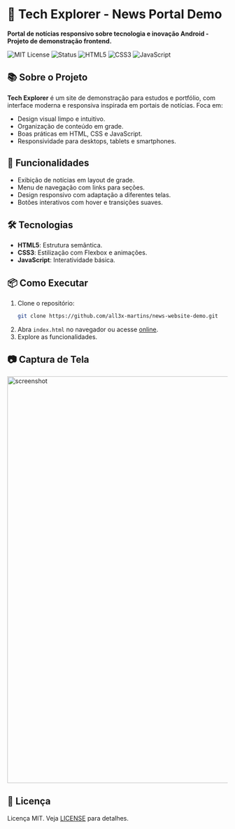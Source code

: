 # 📱 Tech Explorer - News Portal Demo

**Portal de notícias responsivo sobre tecnologia e inovação Android - Projeto de demonstração frontend.**

![MIT License](https://img.shields.io/badge/license-MIT-green)
![Status](https://img.shields.io/badge/status-em%20desenvolvimento-yellow)
![HTML5](https://img.shields.io/badge/HTML5-E34F26?logo=html5&logoColor=white)
![CSS3](https://img.shields.io/badge/CSS3-1572B6?logo=css3&logoColor=white)
![JavaScript](https://img.shields.io/badge/JavaScript-F7DF1E?logo=javascript&logoColor=black)

## 📚 Sobre o Projeto

**Tech Explorer** é um site de demonstração para estudos e portfólio, com interface moderna e responsiva inspirada em portais de notícias. Foca em:

- Design visual limpo e intuitivo.
- Organização de conteúdo em grade.
- Boas práticas em HTML, CSS e JavaScript.
- Responsividade para desktops, tablets e smartphones.

## 🚀 Funcionalidades

- Exibição de notícias em layout de grade.
- Menu de navegação com links para seções.
- Design responsivo com adaptação a diferentes telas.
- Botões interativos com hover e transições suaves.

## 🛠 Tecnologias

- **HTML5**: Estrutura semântica.
- **CSS3**: Estilização com Flexbox e animações.
- **JavaScript**: Interatividade básica.

## 📦 Como Executar

1. Clone o repositório:
   ```bash
   git clone https://github.com/all3x-martins/news-website-demo.git
   ```
2. Abra `index.html` no navegador ou acesse [online](https://blog-tech-explorer.vercel.app/).
3. Explore as funcionalidades.

## 📷 Captura de Tela

<img width="1402" height="931" alt="screenshot" src="https://github.com/user-attachments/assets/050e84b4-3924-4e94-b332-4178796c3241" />

## 📝 Licença

Licença MIT. Veja [LICENSE](LICENSE) para detalhes.
